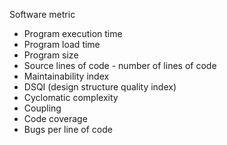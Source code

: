 Software metric  

- Program execution time
- Program load time
- Program size
- Source lines of code - number of lines of code
- Maintainability index
- DSQI (design structure quality index)
- Cyclomatic complexity
- Coupling
- Code coverage
- Bugs per line of code
